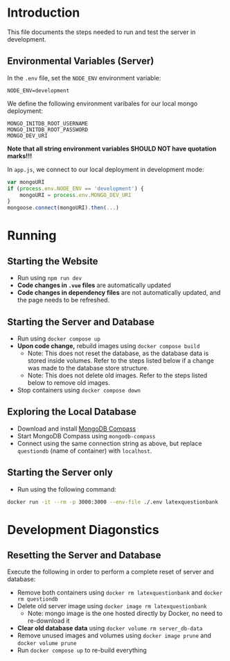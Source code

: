# Introduction

This file documents the steps needed to run and test the server in development.

## Environmental Variables (Server)
In the `.env` file, set the `NODE_ENV` environment variable:
```
NODE_ENV=development
```

We define the following environment varibales for our local mongo deployment:
```
MONGO_INITDB_ROOT_USERNAME
MONGO_INITDB_ROOT_PASSWORD
MONGO_DEV_URI
```
**Note that all string environment variables SHOULD NOT have quotation marks!!!**

In `app.js`, we connect to our local deployment in development mode:
```js
var mongoURI
if (process.env.NODE_ENV == 'development') {
    mongoURI = process.env.MONGO_DEV_URI
}
mongoose.connect(mongoURI).then(...)
```

# Running 

## Starting the Website
- Run using `npm run dev`
- **Code changes in `.vue` files** are automatically updated
- **Code changes in dependency files** are not automatically updated, and the page needs to be refreshed.

## Starting the Server and Database
- Run using `docker compose up`
- **Upon code change,** rebuild images using `docker compose build`
  - Note: This does not reset the database, as the database data is stored inside volumes. Refer to the steps listed below if a change was made to the database store structure.
  - Note: This does not delete old images. Refer to the steps listed below to remove old images.
- Stop containers using `docker compose down`

## Exploring the Local Database
- Download and install [MongoDB Compass](https://www.mongodb.com/products/compass)
- Start MongoDB Compass using `mongodb-compass`
- Connect using the same connection string as above, but replace `questiondb` (name of container) with `localhost`.

## Starting the Server only
- Run using the following command:
```sh
docker run -it --rm -p 3000:3000 --env-file ./.env latexquestionbank
```

# Development Diagonstics

## Resetting the Server and Database
Execute the following in order to perform a complete reset of server and database:
- Remove both containers using `docker rm latexquestionbank` and `docker rm questiondb`
- Delete old server image using `docker image rm latexquestionbank`
  - Note: mongo image is the one hosted directly by Docker, no need to re-download it
- **Clear old database data** using `docker volume rm server_db-data`
- Remove unused images and volumes using `docker image prune` and `docker volume prune`
- Run `docker compose up` to re-build everything